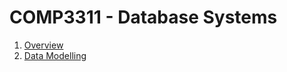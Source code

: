 # COMP3311 - Database Systems

1. [Overview](https://github.com/hillaryychan/COMP3311/blob/master/01_Overview.md)
2. [Data Modelling](https://github.com/hillaryychan/COMP3311/blob/master/02_Data-Modelling.md)
